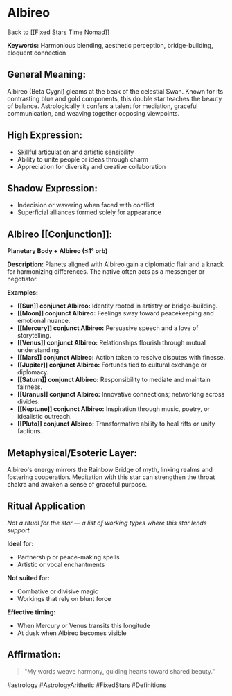 # Albireo

Back to [[Fixed Stars Time Nomad]]

**Keywords:** Harmonious blending, aesthetic perception, bridge-building, eloquent connection

## General Meaning:
Albireo (Beta Cygni) gleams at the beak of the celestial Swan. Known for its contrasting blue and gold components, this double star teaches the beauty of balance. Astrologically it confers a talent for mediation, graceful communication, and weaving together opposing viewpoints.

## High Expression:
- Skillful articulation and artistic sensibility
- Ability to unite people or ideas through charm
- Appreciation for diversity and creative collaboration

## Shadow Expression:
- Indecision or wavering when faced with conflict
- Superficial alliances formed solely for appearance

## Albireo [[Conjunction]]:

**Planetary Body + Albireo (≤1° orb)**

**Description:**
Planets aligned with Albireo gain a diplomatic flair and a knack for harmonizing differences. The native often acts as a messenger or negotiator.

**Examples:**
- **[[Sun]] conjunct Albireo:** Identity rooted in artistry or bridge-building.
- **[[Moon]] conjunct Albireo:** Feelings sway toward peacekeeping and emotional nuance.
- **[[Mercury]] conjunct Albireo:** Persuasive speech and a love of storytelling.
- **[[Venus]] conjunct Albireo:** Relationships flourish through mutual understanding.
- **[[Mars]] conjunct Albireo:** Action taken to resolve disputes with finesse.
- **[[Jupiter]] conjunct Albireo:** Fortunes tied to cultural exchange or diplomacy.
- **[[Saturn]] conjunct Albireo:** Responsibility to mediate and maintain fairness.
- **[[Uranus]] conjunct Albireo:** Innovative connections; networking across divides.
- **[[Neptune]] conjunct Albireo:** Inspiration through music, poetry, or idealistic outreach.
- **[[Pluto]] conjunct Albireo:** Transformative ability to heal rifts or unify factions.

## Metaphysical/Esoteric Layer:
Albireo's energy mirrors the Rainbow Bridge of myth, linking realms and fostering cooperation. Meditation with this star can strengthen the throat chakra and awaken a sense of graceful purpose.

## Ritual Application
*Not a ritual for the star — a list of working types where this star lends support.*

**Ideal for:**
- Partnership or peace-making spells
- Artistic or vocal enchantments

**Not suited for:**
- Combative or divisive magic
- Workings that rely on blunt force

**Effective timing:**
- When Mercury or Venus transits this longitude
- At dusk when Albireo becomes visible

## Affirmation:

> "My words weave harmony, guiding hearts toward shared beauty."

#astrology #AstrologyArithetic #FixedStars #Definitions
